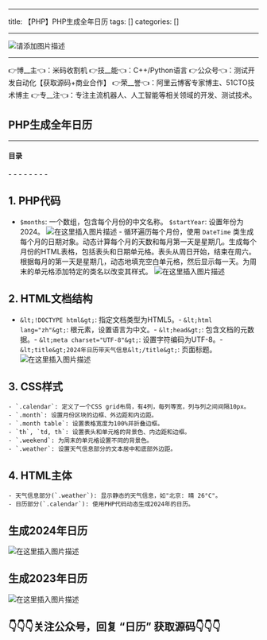
--- 
title:  【PHP】PHP生成全年日历 
tags: []
categories: [] 

---
>  
 <img src="https://img-blog.csdnimg.cn/6e2c8c7bccdc41cd911dc26a692693a2.jpeg" alt="请添加图片描述"> 
 <hr> 
 👉博__主👈：米码收割机 👉技__能👈：C++/Python语言 👉公众号👈：测试开发自动化【获取源码+商业合作】 👉荣__誉👈：阿里云博客专家博主、51CTO技术博主 👉专__注👈：专注主流机器人、人工智能等相关领域的开发、测试技术。 


>  
 <h2>PHP生成全年日历</h2> 
 <hr> 
  
  
  <h4>目录</h4> 
  - - - - - - - -  
  
  


## 1. PHP代码
-  `$months`: 一个数组，包含每个月份的中文名称。 `$startYear`: 设置年份为2024。 <img src="https://img-blog.csdnimg.cn/9e9ac2abf55b442f8b85ed5192ebcb8f.png" alt="在这里插入图片描述"> -  循环遍历每个月份，使用 `DateTime` 类生成每个月的日期对象。动态计算每个月的天数和每月第一天是星期几。生成每个月份的HTML表格，包括表头和日期单元格。表头从周日开始，结束在周六。根据每月的第一天是星期几，动态地填充空白单元格，然后显示每一天。为周末的单元格添加特定的类名以改变其样式。 <img src="https://img-blog.csdnimg.cn/6c941d87a04f4f0caf02b18bb58ef526.png" alt="在这里插入图片描述"> 
## 2. HTML文档结构
- `&lt;!DOCTYPE html&gt;`: 指定文档类型为HTML5。- `&lt;html lang="zh"&gt;`: 根元素，设置语言为中文。- `&lt;head&gt;`: 包含文档的元数据。- `&lt;meta charset="UTF-8"&gt;`: 设置字符编码为UTF-8。- `&lt;title&gt;2024年日历带天气信息&lt;/title&gt;`: 页面标题。 <img src="https://img-blog.csdnimg.cn/3b70b05c437146c8a5052fe7c3acf181.png" alt="在这里插入图片描述">
## 3. CSS样式

```
- `.calendar`: 定义了一个CSS grid布局，有4列，每列等宽，列与列之间间隔10px。
- `.month`: 设置月份区块的边框、外边距和内边距。
- `.month table`: 设置表格宽度为100%并折叠边框。
- `th`, `td, th`: 设置表头和单元格的背景色、内边距和边框。
- `.weekend`: 为周末的单元格设置不同的背景色。
- `.weather`: 设置天气信息部分的文本居中和底部外边距。

```

## 4. HTML主体

```
- 天气信息部分(`.weather`): 显示静态的天气信息，如"北京: 晴 26°C"。
- 日历部分(`.calendar`): 使用PHP代码动态生成2024年的日历。

```

## 生成2024年日历

<img src="https://img-blog.csdnimg.cn/daeab04313f64bedad6254a8a72f234e.png" alt="在这里插入图片描述">

## 生成2023年日历

<img src="https://img-blog.csdnimg.cn/96791f0029ce4dfb8c9eb1f2d3a24399.png" alt="在这里插入图片描述">

>  
 <h2>👇👇👇关注公众号，回复 “日历” 获取源码👇👇👇</h2> 

